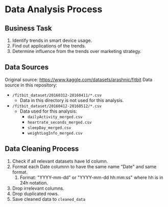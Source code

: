 # Data Analysis Process

## Business Task
1. Identify trends in smart device usage.
2. Find out applications of the trends.
3. Determine influence from the trends over marketing strategy.

## Data Sources
Original source: https://www.kaggle.com/datasets/arashnic/fitbit
Data source in this repository:
- `/fitbit_dataset/20160312-20160411/*.csv`
  - Data in this directory is not used for this analysis.
- `/fitbit_dataset/20160412-20160512/*.csv`
  - Data used for this analysis:
    - `dailyActivity_merged.csv`
    - `heartrate_seconds_merged.csv`
    - `sleepDay_merged.csv`
    - `weightLogInfo_merged.csv`

## Data Cleaning Process
1. Check if all relevant datasets have Id column.
2. Format each Date columnn to have the same name "Date" and same format.
   1. Format: "YYYY-mm-dd" or "YYYY-mm-dd hh:mm:ss" where hh is in 24h notation.
3. Drop irrelevant columns.
4. Drop duplicated rows.
5. Save cleaned data to `cleaned_data`